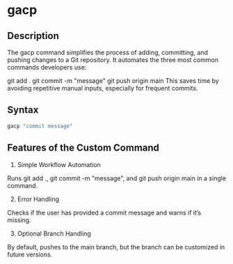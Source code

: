 # gacp

## Description
The gacp command simplifies the process of adding, committing, and pushing changes to a Git repository. It automates the three most common commands developers use:

git add .
git commit -m "message"
git push origin main
This saves time by avoiding repetitive manual inputs, especially for frequent commits.

## Syntax 
```bash
gacp "commit message" 
```

## Features of the Custom Command
1) Simple Workflow Automation </br>

Runs git add ., git commit -m "message", and git push origin main in a single command.</br>

2) Error Handling</br>

Checks if the user has provided a commit message and warns if it’s missing.</br>

3) Optional Branch Handling</br>

By default, pushes to the main branch, but the branch can be customized in future versions.</br>